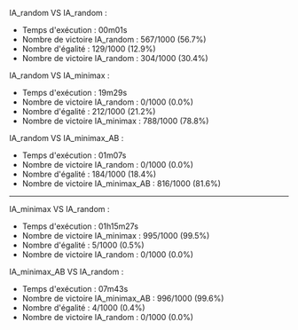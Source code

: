 IA_random VS IA_random :

- Temps d'exécution : 00m01s
- Nombre de victoire IA_random : 567/1000 (56.7%)
- Nombre d'égalité  : 129/1000 (12.9%)
- Nombre de victoire IA_random : 304/1000 (30.4%)


IA_random VS IA_minimax :

- Temps d'exécution : 19m29s
- Nombre de victoire IA_random : 0/1000 (0.0%)
- Nombre d'égalité  : 212/1000 (21.2%)
- Nombre de victoire IA_minimax : 788/1000 (78.8%)

IA_random VS IA_minimax_AB :

- Temps d'exécution : 01m07s
- Nombre de victoire IA_random : 0/1000 (0.0%)
- Nombre d'égalité  : 184/1000 (18.4%)
- Nombre de victoire IA_minimax_AB : 816/1000 (81.6%)

---


IA_minimax VS IA_random :

- Temps d'exécution : 01h15m27s
- Nombre de victoire IA_minimax : 995/1000 (99.5%)
- Nombre d'égalité  : 5/1000 (0.5%)
- Nombre de victoire IA_random : 0/1000 (0.0%)

IA_minimax_AB VS IA_random :

- Temps d'exécution : 07m43s
- Nombre de victoire IA_minimax_AB : 996/1000 (99.6%)
- Nombre d'égalité  : 4/1000 (0.4%)
- Nombre de victoire IA_random : 0/1000 (0.0%)

